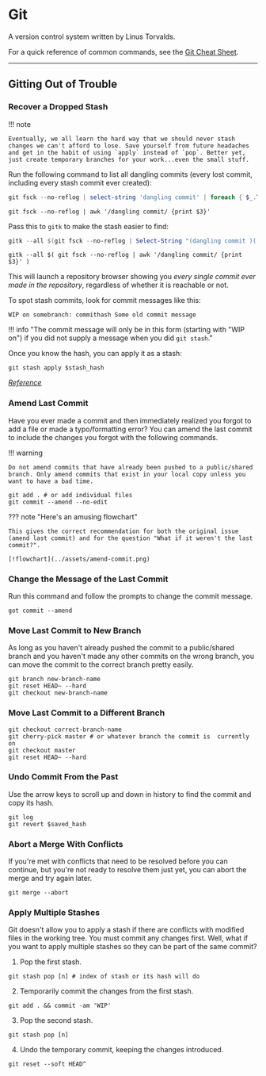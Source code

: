 # Git

A version control system written by Linus Torvalds.

For a quick reference of common commands, see the [Git Cheat Sheet](../general/cheat-sheets/git-cheat-sheet.md).

---

## Gitting Out of Trouble

### Recover a Dropped Stash

!!! note

    Eventually, we all learn the hard way that we should never stash changes we can't afford to lose. Save yourself from future headaches and get in the habit of using `apply` instead of `pop`. Better yet, just create temporary branches for your work...even the small stuff.

Run the following command to list all dangling commits (every lost commit, including every stash commit ever created):

```powershell title="PowerShell"
git fsck --no-reflog | select-string 'dangling commit' | foreach { $_.ToString().Split(" ")[2] }
```

```shell title="Linux"
git fsck --no-reflog | awk '/dangling commit/ {print $3}'
```

Pass this to `gitk` to make the stash easier to find:

```powershell title="PowerShell"
gitk --all $(git fsck --no-reflog | Select-String "(dangling commit )(.*)" | %{ $_.Line.Split(' ')[2] })
```

```shell title="Linux"
gitk --all $( git fsck --no-reflog | awk '/dangling commit/ {print $3}' )
```
This will launch a repository browser showing you *every single commit ever made in the repository*, regardless of whether it is reachable or not.

To spot stash commits, look for commit messages like this:

`WIP on somebranch: commithash Some old commit message`

!!! info "The commit message will only be in this form (starting with "WIP on") if you did not supply a message when you did `git stash`."

Once you know the hash, you can apply it as a stash:

```
git stash apply $stash_hash
```

[*Reference*](https://stackoverflow.com/a/91795/18121690)

### Amend Last Commit

Have you ever made a commit and then immediately realized you forgot to add a file or made a typo/formatting error? You can amend the last commit to include the changes you forgot with the following commands.

!!! warning

    Do not amend commits that have already been pushed to a public/shared branch. Only amend commits that exist in your local copy unless you want to have a bad time. 

```shell
git add . # or add individual files
git commit --amend --no-edit
```

??? note "Here's an amusing flowchart"

    This gives the correct recommendation for both the original issue (amend last commit) and for the question "What if it weren't the last commit?".

    [!flowchart](../assets/amend-commit.png)

### Change the Message of the Last Commit

Run this command and follow the prompts to change the commit message.

```shell
got commit --amend
```

### Move Last Commit to New Branch

As long as you haven't already pushed the commit to a public/shared branch and you haven't made any other commits on the wrong branch, you can move the commit to the correct branch pretty easily.

```shell
git branch new-branch-name
git reset HEAD~ --hard
git checkout new-branch-name
```

### Move Last Commit to a Different Branch

```shell
git checkout correct-branch-name
git cherry-pick master # or whatever branch the commit is  currently on
git checkout master
git reset HEAD~ --hard
```

### Undo Commit From the Past

Use the arrow keys to scroll up and down in history to find the commit and copy its hash.

```shell
git log
git revert $saved_hash
```

### Abort a Merge With Conflicts

If you're met with conflicts that need to be resolved before you can continue, but you're not ready to resolve them just yet, you can abort the merge and try again later.

```shell
git merge --abort
```

### Apply Multiple Stashes

Git doesn't allow you to apply a stash if there are conflicts with modified files in the working tree. You must commit any changes first. Well, what if you want to apply multiple stashes so they can be part of the same commit?

1. Pop the first stash.<br>
```
git stash pop [n] # index of stash or its hash will do
```
2. Temporarily commit the changes from the first stash.<br>
```
git add . && commit -am 'WIP'
```
3. Pop the second stash.<br>
```
git stash pop [n]
```
4. Undo the temporary commit, keeping the changes introduced.<br>
```
git reset --soft HEAD^
```